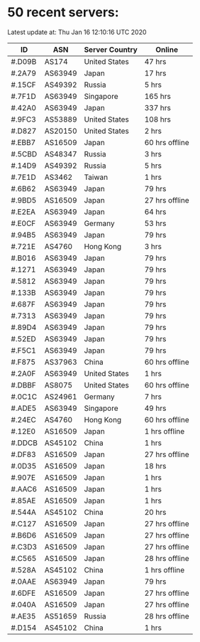 # 50 recent servers:

Latest update at: Thu Jan 16 12:10:16 UTC 2020

| ID | ASN | Server Country | Online |
| -- | --- | -------------- | ------ |
| #.D09B | AS174 | United States | 47 hrs |
| #.2A79 | AS63949 | Japan | 17 hrs |
| #.15CF | AS49392 | Russia | 5 hrs |
| #.7F1D | AS63949 | Singapore | 165 hrs |
| #.42A0 | AS63949 | Japan | 337 hrs |
| #.9FC3 | AS53889 | United States | 108 hrs |
| #.D827 | AS20150 | United States | 2 hrs |
| #.EBB7 | AS16509 | Japan | 60 hrs offline |
| #.5CBD | AS48347 | Russia | 3 hrs |
| #.14D9 | AS49392 | Russia | 5 hrs |
| #.7E1D | AS3462 | Taiwan | 1 hrs |
| #.6B62 | AS63949 | Japan | 79 hrs |
| #.9BD5 | AS16509 | Japan | 27 hrs offline |
| #.E2EA | AS63949 | Japan | 64 hrs |
| #.E0CF | AS63949 | Germany | 53 hrs |
| #.94B5 | AS63949 | Japan | 79 hrs |
| #.721E | AS4760 | Hong Kong | 3 hrs |
| #.B016 | AS63949 | Japan | 79 hrs |
| #.1271 | AS63949 | Japan | 79 hrs |
| #.5812 | AS63949 | Japan | 79 hrs |
| #.133B | AS63949 | Japan | 79 hrs |
| #.687F | AS63949 | Japan | 79 hrs |
| #.7313 | AS63949 | Japan | 79 hrs |
| #.89D4 | AS63949 | Japan | 79 hrs |
| #.52ED | AS63949 | Japan | 79 hrs |
| #.F5C1 | AS63949 | Japan | 79 hrs |
| #.F875 | AS37963 | China | 60 hrs offline |
| #.2A0F | AS63949 | United States | 1 hrs |
| #.DBBF | AS8075 | United States | 60 hrs offline |
| #.0C1C | AS24961 | Germany | 7 hrs |
| #.ADE5 | AS63949 | Singapore | 49 hrs |
| #.24EC | AS4760 | Hong Kong | 60 hrs offline |
| #.12E0 | AS16509 | Japan | 1 hrs offline |
| #.DDCB | AS45102 | China | 1 hrs |
| #.DF83 | AS16509 | Japan | 27 hrs offline |
| #.0D35 | AS16509 | Japan | 18 hrs |
| #.907E | AS16509 | Japan | 1 hrs |
| #.AAC6 | AS16509 | Japan | 1 hrs |
| #.85AE | AS16509 | Japan | 1 hrs |
| #.544A | AS45102 | China | 20 hrs |
| #.C127 | AS16509 | Japan | 27 hrs offline |
| #.B6D6 | AS16509 | Japan | 27 hrs offline |
| #.C3D3 | AS16509 | Japan | 27 hrs offline |
| #.C565 | AS16509 | Japan | 28 hrs offline |
| #.528A | AS45102 | China | 1 hrs offline |
| #.0AAE | AS63949 | Japan | 79 hrs |
| #.6DFE | AS16509 | Japan | 27 hrs offline |
| #.040A | AS16509 | Japan | 27 hrs offline |
| #.AE35 | AS51659 | Russia | 28 hrs offline |
| #.D154 | AS45102 | China | 1 hrs |

